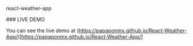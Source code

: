 react-weather-app


### LIVE DEMO	

You can see the live demo at (https://papaponmx.github.io/React-Weather-App/)[https://papaponmx.github.io/React-Weather-App/]